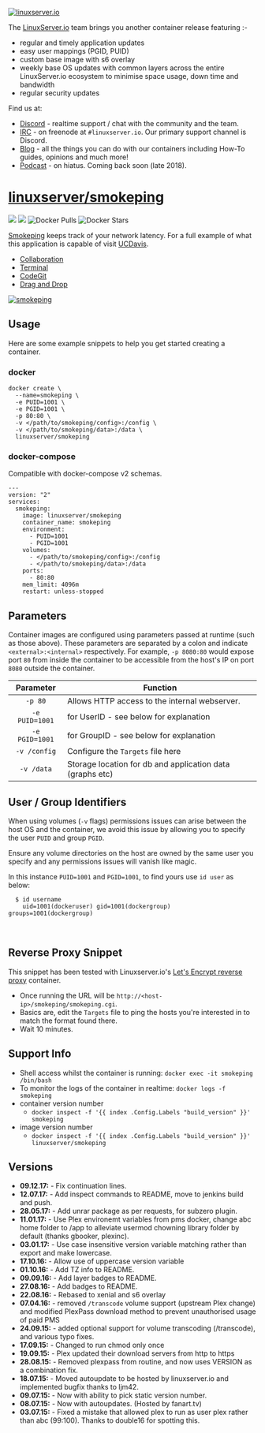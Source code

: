 <a href="https://linuxserver.io" rel="linuxserver.io">![linuxserver.io](https://raw.githubusercontent.com/linuxserver/docker-templates/master/linuxserver.io/img/linuxserver_medium.png)</a>

The [LinuxServer.io](https://linuxserver.io) team brings you another container release featuring :-

 * regular and timely application updates
 * easy user mappings (PGID, PUID)
 * custom base image with s6 overlay
 * weekly base OS updates with common layers across the entire LinuxServer.io ecosystem to minimise space usage, down time and bandwidth
 * regular security updates

Find us at:
* [Discord](https://discord.gg/YWrKVTn) - realtime support / chat with the community and the team.
* [IRC](https://irc.linuxserver.io) - on freenode at `#linuxserver.io`. Our primary support channel is Discord.
* [Blog](https://blog.linuxserver.io) - all the things you can do with our containers including How-To guides, opinions and much more!
* [Podcast](https://podcast.linuxserver.io) - on hiatus. Coming back soon (late 2018).

# [linuxserver/smokeping](https://github.com/linuxserver/docker-smokeping)
[![](https://images.microbadger.com/badges/version/linuxserver/smokeping.svg)](https://microbadger.com/images/linuxserversmokeping "Get your own version badge on microbadger.com")
[![](https://images.microbadger.com/badges/image/linuxserver/smokeping.svg)](https://microbadger.com/images/linuxserver/smokeping "Get your own version badge on microbadger.com")
![Docker Pulls](https://img.shields.io/docker/pulls/linuxserver/smokeping.svg)
![Docker Stars](https://img.shields.io/docker/stars/linuxserver/smokeping.svg)

[Smokeping](https://oss.oetiker.ch/smokeping/) keeps track of your network latency. For a full example of what this application is capable of visit [UCDavis](http://smokeping.ucdavis.edu/cgi-bin/smokeping.fcgi).
* [Collaboration](https://github.com/Codiad/Codiad-Collaborative)
* [Terminal](https://github.com/Fluidbyte/Codiad-Terminal)
* [CodeGit](https://github.com/Andr3as/Codiad-CodeGit)
* [Drag and Drop](https://github.com/Andr3as/Codiad-DragDrop)

<a href="https://oss.oetiker.ch/smokeping/" rel="smokeping">![smokeping](https://camo.githubusercontent.com/e0694ef783e3fd1d74e6776b28822ced01c7cc17/687474703a2f2f6f73732e6f6574696b65722e63682f736d6f6b6570696e672f696e632f736d6f6b6570696e672d6c6f676f2e706e67)</a>

## Usage

Here are some example snippets to help you get started creating a container.

### docker

```
docker create \
  --name=smokeping \
  -e PUID=1001 \
  -e PGID=1001 \
  -p 80:80 \
  -v </path/to/smokeping/config>:/config \
  -v </path/to/smokeping/data>:/data \
  linuxserver/smokeping
```


### docker-compose

Compatible with docker-compose v2 schemas.

```
---
version: "2"
services:
  smokeping:
    image: linuxserver/smokeping
    container_name: smokeping
    environment:
      - PUID=1001
      - PGID=1001
    volumes:
      - </path/to/smokeping/config>:/config
      - </path/to/smokeping/data>:/data
    ports:
      - 80:80
    mem_limit: 4096m
    restart: unless-stopped
```

## Parameters

Container images are configured using parameters passed at runtime (such as those above). These parameters are separated by a colon and indicate `<external>:<internal>` respectively. For example, `-p 8080:80` would expose port `80` from inside the container to be accessible from the host's IP on port `8080` outside the container.

| Parameter | Function |
| :----: | --- |
| `-p 80` | Allows HTTP access to the internal webserver. |
| `-e PUID=1001` | for UserID - see below for explanation |
| `-e PGID=1001` | for GroupID - see below for explanation |
| `-v /config` | Configure the `Targets` file here |
| `-v /data` | Storage location for db and application data (graphs etc) |

## User / Group Identifiers

When using volumes (`-v` flags) permissions issues can arise between the host OS and the container, we avoid this issue by allowing you to specify the user `PUID` and group `PGID`.

Ensure any volume directories on the host are owned by the same user you specify and any permissions issues will vanish like magic.

In this instance `PUID=1001` and `PGID=1001`, to find yours use `id user` as below:

```
  $ id username
    uid=1001(dockeruser) gid=1001(dockergroup) groups=1001(dockergroup)
```

&nbsp;

## Reverse Proxy Snippet

This snippet has been tested with Linuxserver.io's [Let's Encrypt reverse proxy](https://github.com/linuxserver/docker-letsencrypt) container.
- Once running the URL will be `http://<host-ip>/smokeping/smokeping.cgi`.
- Basics are, edit the `Targets` file to ping the hosts you're interested in to match the format found there. 
- Wait 10 minutes.


## Support Info

* Shell access whilst the container is running: `docker exec -it smokeping /bin/bash`
* To monitor the logs of the container in realtime: `docker logs -f smokeping`
* container version number 
  * `docker inspect -f '{{ index .Config.Labels "build_version" }}' smokeping`
* image version number
  * `docker inspect -f '{{ index .Config.Labels "build_version" }}' linuxserver/smokeping`

## Versions

* **09.12.17:** - Fix continuation lines.
* **12.07.17:** - Add inspect commands to README, move to jenkins build and push.
* **28.05.17:** - Add unrar package as per requests, for subzero plugin.
* **11.01.17:** - Use Plex environemt variables from pms docker, change abc home folder to /app to alleviate usermod chowning library folder by default (thanks gbooker, plexinc).
* **03.01.17:** - Use case insensitive version variable matching rather than export and make lowercase.
* **17.10.16:** - Allow use of uppercase version variable
* **01.10.16:** - Add TZ info to README.
* **09.09.16:** - Add layer badges to README.
* **27.08.16:** - Add badges to README.
* **22.08.16:** - Rebased to xenial and s6 overlay
* **07.04.16:** - removed `/transcode` volume support (upstream Plex change) and modified PlexPass download method to prevent unauthorised usage of paid PMS
* **24.09.15:** - added optional support for volume transcoding (/transcode), and various typo fixes.
* **17.09.15:** - Changed to run chmod only once
* **19.09.15:** - Plex updated their download servers from http to https
* **28.08.15:** - Removed plexpass from routine, and now uses VERSION as a combination fix.
* **18.07.15:** - Moved autoupdate to be hosted by linuxserver.io and implemented bugfix thanks to ljm42.
* **09.07.15:** - Now with ability to pick static version number.
* **08.07.15:** - Now with autoupdates. (Hosted by fanart.tv)
* **03.07.15:** - Fixed a mistake that allowed plex to run as user plex rather than abc (99:100). Thanks to double16 for spotting this.
